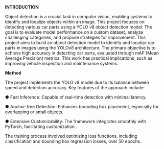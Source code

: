 **INTRODUCTION**

Object detection is a crucial task in computer vision, enabling systems to identify and localize
objects within an image. This project focuses on detecting various car parts using a YOLO v8
object detection model. The goal is to evaluate model performance on a custom dataset, analyze
challenging categories, and propose strategies for improvement. This project aims to build an
object detection model to identify and localize car parts in images using the YOLOv8 architecture.
The primary objective is to achieve high accuracy in detecting car parts, evaluated through mAP
(Mean Average Precision) metrics. This work has practical implications, such as improving vehicle
inspection and maintenance systems.

**Method**

The project implements the YOLO v8 model due to its balance between speed and detection
accuracy. Key features of the approach include:

● Fast Inference: Capable of real-time detection with minimal latency.

● Anchor-free Detection: Enhances bounding box placement, especially for overlapping
or small objects.

● Extensive Customizability: The framework integrates smoothly with PyTorch,
facilitating customization .

The training process involved optimizing loss functions, including classification and
bounding box regression losses, over 50 epochs. 
